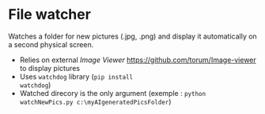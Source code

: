 # File watcher

Watches a folder for new pictures (.jpg, .png) and display it automatically on a second physical screen.
* Relies on external *Image Viewer* https://github.com/torum/Image-viewer to display pictures
* Uses <code>watchdog</code> library (<code>pip install watchdog</code>)
* Watched direcory is the only argument (exemple : <code>python watchNewPics.py c:\myAIgeneratedPicsFolder</code>)
